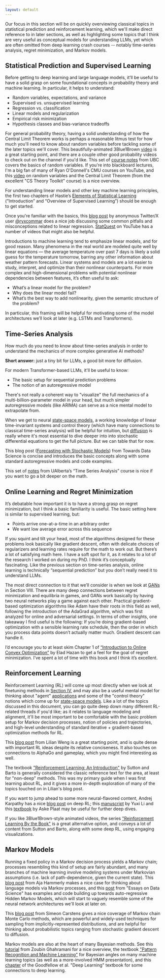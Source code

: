 ```yaml
---
layout: default
---
```


Our focus in this section will be on quickly overviewing classical topics in statistical prediction and reinforcement learning, which we'll make direct reference to in later sections, as well as highlighting some topics that I think are very useful as conceptual models for understanding LLMs, yet which are often omitted from deep learning crash courses -- notably time-series analysis, regret minimization, and Markov models.

<h2>Statistical Prediction and Supervised Learning</h2>

Before getting to deep learning and large language models, it’ll be useful to have a solid grasp on some foundational concepts in probability theory and machine learning. In particular, it helps to understand:

- Random variables, expectations, and variance
- Supervised vs. unsupervised learning
- Regression vs. classification
- Linear models and regularization
- Empirical risk minimization
- Hypothesis classes and bias-variance tradeoffs

For general probability theory, having a solid understanding of how the Central Limit Theorem works is perhaps a reasonable litmus test for how much you'll need to know about random variables before tackling some of the later topics we'll cover. This beautifully-animated 3Blue1Brown [video](https://www.youtube.com/watch?v=zeJD6dqJ5lo) is a great starting point, and there are a couple other good probability videos to check out on the channel if you'd like. This set of [course notes](https://blogs.ubc.ca/math105/discrete-random-variables/) from UBC covers the basics of random variables.
If you're into blackboard lectures, I'm a big fan of many of Ryan O'Donnell's CMU courses on YouTube, and this [video](https://www.youtube.com/watch?v=r9S2fMQiP2E&list=PLm3J0oaFux3ZYpFLwwrlv_EHH9wtH6pnX&index=13) on random variables and the Central Limit Theorem (from the excellent "CS Theory Toolkit" course) is a nice overview.

For understanding linear models and other key machine learning principles, the first two chapters of Hastie’s [Elements of Statistical Learning](https://hastie.su.domains/ElemStatLearn/printings/ESLII_print12_toc.pdf) (”Introduction” and “Overview of Supervised Learning”) should be enough to get started.

Once you're familiar with the basics, this [blog post](https://ryxcommar.com/2019/09/06/some-things-you-maybe-didnt-know-about-linear-regression/) by anonymous Twitter/X user [@ryxcommar](https://twitter.com/ryxcommar) does a nice job discussing some common pitfalls and misconceptions related to linear regression. [StatQuest](https://www.youtube.com/@statquest/playlists) on YouTube has a number of videos that might also be helpful.

Introductions to machine learning tend to emphasize linear models, and for good reason. Many phenomena in the real world are modeled quite well by linear equations — the average temperature over past 7 days is likely a solid guess for the temperature tomorrow, barring any other information about weather pattern forecasts. Linear systems and models are a lot easier to study, interpret, and optimize than their nonlinear counterparts. For more complex and high-dimensional problems with potential nonlinear dependencies between features, it’s often useful to ask:

- What’s a linear model for the problem?
- Why does the linear model fail?
- What’s the best way to add nonlinearity, given the semantic structure of the problem?

In particular, this framing will be helpful for motivating some of the model architectures we’ll look at later (e.g. LSTMs and Transformers).

<h2>Time-Series Analysis</h2>

How much do you need to know about time-series analysis in order to understand the mechanics of more complex generative AI methods?

**Short answer:** just a tiny bit for LLMs, a good bit more for diffusion.

For modern Transformer-based LLMs, it'll be useful to know:

- The basic setup for sequential prediction problems
- The notion of an autoregressive model

There's not really a coherent way to "visualize" the full mechanics of a multi-billion-parameter model in your head, but much simpler autoregressive models (like ARIMA) can serve as a nice mental model to extrapolate from.

When we get to neural [state-space models](#structured-state-space-models), a working knowledge of linear time-invariant systems and control theory (which have many connections to classical time-series analysis) will be helpful for intuition, but [diffusion](#diffusion-models) is really where it's most essential to dive deeper into into stochastic differential equations to get the full picture. But we can table that for now.

This blog post ([Forecasting with Stochastic Models](https://towardsdatascience.com/forecasting-with-stochastic-models-abf2e85c9679)) from Towards Data Science is concise and introduces the basic concepts along with some standard autoregressive models and code examples.

This set of [notes](https://sites.ualberta.ca/~kashlak/data/stat479.pdf) from UAlberta’s “Time Series Analysis” course is nice if you want to go a bit deeper on the math.

<h2>Online Learning and Regret Minimization</h2>

It’s debatable how important it is to have a strong grasp on regret minimization, but I think a basic familiarity is useful. The basic setting here is similar to supervised learning, but:

- Points arrive one-at-a-time in an arbitrary order
- We want low average error across this sequence

If you squint and tilt your head, most of the algorithms designed for these problems look basically like gradient descent, often with delicate choices of regularizers and learning rates require for the math to work out. But there’s a lot of satisfying math here. I have a soft spot for it, as it relates to a lot of the research I worked on during my PhD. I think it’s conceptually fascinating. Like the previous section on time-series analysis, online learning is technically “sequential prediction” but you don’t really need it to understand LLMs.

The most direct connection to it that we’ll consider is when we look at [GANs](#generative-adversarial-nets) in Section VIII. There are many deep connections between regret minimization and equilibria in games, and GANs work basically by having two neural networks play a game against each other. Practical gradient-based optimization algorithms like Adam have their roots in this field as well, following the introduction of the AdaGrad algorithm, which was first analyzed for online and adversarial settings. In terms of other insights, one takeaway I find useful is the following: If you’re doing gradient-based optimization with a sensible learning rate schedule, then the order in which you process data points doesn’t actually matter much. Gradient descent can handle it.

I’d encourage you to at least skim Chapter 1 of [“Introduction to Online Convex Optimization”](https://arxiv.org/pdf/1909.05207.pdf) by Elad Hazan to get a feel for the goal of regret minimization. I’ve spent a lot of time with this book and I think it’s excellent.

<h2>Reinforcement Learning</h2>

Reinforcement Learning (RL) will come up most directly when we look at finetuning methods in [Section IV](#finetuning-methods-for-llms), and may also be a useful mental model for thinking about "agent" [applications](#tool-use-and-agents) and some of the "control theory" notions which come up for [state-space models](#structured-state-space-models). Like a lot of the topics discussed in this document, you can go quite deep down many different RL-related threads if you'd like; as it relates to language modeling and alignment, it'll be most important to be comfortable with the basic problem setup for Markov decision processes, notion of policies and trajectories, and high-level understanding of standard iterative + gradient-based optimization methods for RL.

This [blog post](https://lilianweng.github.io/posts/2018-02-19-rl-overview/) from Lilian Weng is a great starting point, and is quite dense with important RL ideas despite its relative conciseness. It also touches on connections to AlphaGo and gameplay, which you might find interesting as well.

The textbook ["Reinforcement Learning: An Introduction"](https://web.stanford.edu/class/psych209/Readings/SuttonBartoIPRLBook2ndEd.pdf) by Sutton and Barto is generally considered the classic reference text for the area, at least for "non-deep" methods. This was my primary guide when I was first learning about RL, and it gives a more in-depth exploration of many of the topics touched on in Lilian's blog post.

If you want to jump ahead to some more neural-flavored content, Andrej Karpathy has a nice [blog post](https://karpathy.github.io/2016/05/31/rl/) on deep RL; this [manuscript](https://arxiv.org/pdf/1810.06339) by Yuxi Li and this [textbook](https://arxiv.org/pdf/2201.02135) by Aske Plaat may be useful for further deep dives.

If you like 3Blue1Brown-style animated videos, the series ["Reinforcement Learning By the Book"](https://www.youtube.com/playlist?list=PLzvYlJMoZ02Dxtwe-MmH4nOB5jYlMGBjr) is a great alternative option, and conveys a lot of content from Sutton and Barto, along with some deep RL, using engaging visualizations.

<h2>Markov Models</h2>

Running a fixed policy in a Markov decision process yields a Markov chain; processes resembling this kind of setup are fairly abundant, and many branches of machine learning involve modeling systems under Markovian assumptions (i.e. lack of path-dependence, given the current state). This [blog post](https://thagomizer.com/blog/2017/11/07/markov-models.html) from Aja Hammerly makes a nice case for thinking about language models via Markov processes, and this [post](https://ericmjl.github.io/essays-on-data-science/machine-learning/markov-models/) from "Essays on Data Science" has examples and code building up towards auto-regressive Hidden Markov Models, which will start to vaguely resemble some of the neural network architectures we'll look at later on.

This [blog post](https://www.tweag.io/blog/2019-10-25-mcmc-intro1/) from Simeon Carstens gives a nice coverage of Markov chain Monte Carlo methods, which are powerful and widely-used techniques for sampling from implicitly-represented distributions, and are helpful for thinking about probabilistic topics ranging from stochastic gradient descent to diffusion.

Markov models are also at the heart of many Bayesian methods. See this [tutorial](https://mlg.eng.cam.ac.uk/zoubin/papers/ijprai.pdf) from Zoubin Ghahramani for a nice overview, the textbook ["Pattern Recognition and Machine Learning"](https://www.microsoft.com/en-us/research/uploads/prod/2006/01/Bishop-Pattern-Recognition-and-Machine-Learning-2006.pdf) for Bayesian angles on many machine learning topics (as well as a more-involved HMM presentation), and this [chapter](https://www.deeplearningbook.org/contents/graphical_models.html) of the Goodfellow et al. "Deep Learning" textbook for some connections to deep learning.
